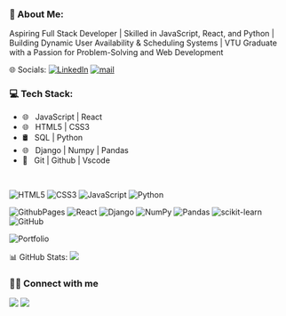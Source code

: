 ### 💫 About Me:
Aspiring Full Stack Developer | Skilled in JavaScript, React, and Python | Building Dynamic User Availability & Scheduling Systems | VTU Graduate with a Passion for Problem-Solving and Web Development


🌐 Socials:
[![LinkedIn](https://img.shields.io/badge/LinkedIn-%230077B5.svg?logo=linkedin&logoColor=white)](https://linkedin.com/in/https://www.linkedin.com/in/pavan-kalyan-153449235/)
[![mail](https://img.shields.io/badge/gmail-D14836)](mailto:pavanklyn18@gmail.com)

<h3>💻 Tech Stack: </h3>

- 🌐 &nbsp; JavaScript | React
- 🌐 &nbsp; HTML5 | CSS3
- 🛢 &nbsp;  SQL | Python
- 🌐 &nbsp; Django | Numpy | Pandas
- 🔧 &nbsp; Git | Github | Vscode
<br>

![HTML5](https://img.shields.io/badge/html5-%23E34F26.svg?style=for-the-badge&logo=html5&logoColor=white) 
![CSS3](https://img.shields.io/badge/css3-%231572B6.svg?style=for-the-badge&logo=css3&logoColor=white) 
![JavaScript](https://img.shields.io/badge/javascript-%23323330.svg?style=for-the-badge&logo=javascript&logoColor=%23F7DF1E) 
![Python](https://img.shields.io/badge/python-3670A0?style=for-the-badge&logo=python&logoColor=ffdd54) 

![GithubPages](https://img.shields.io/badge/github%20pages-121013?style=for-the-badge&logo=github&logoColor=white) 
![React](https://img.shields.io/badge/react-%2320232a.svg?style=for-the-badge&logo=react&logoColor=%2361DAFB) 
![Django](https://img.shields.io/badge/django-%23092E20.svg?style=for-the-badge&logo=django&logoColor=white) 
![NumPy](https://img.shields.io/badge/numpy-%23013243.svg?style=for-the-badge&logo=numpy&logoColor=white) ![Pandas](https://img.shields.io/badge/pandas-%23150458.svg?style=for-the-badge&logo=pandas&logoColor=white) 
![scikit-learn](https://img.shields.io/badge/scikit--learn-%23F7931E.svg?style=for-the-badge&logo=scikit-learn&logoColor=white) ![GitHub](https://img.shields.io/badge/github-%23121011.svg?style=for-the-badge&logo=github&logoColor=white) 

![Portfolio](https://img.shields.io/badge/Portfolio-%23000000.svg?style=for-the-badge&logo=firefox&logoColor=#FF7139)

📊 GitHub Stats:
![](https://github-readme-stats.vercel.app/api/top-langs/?username=PavanKalyan-18&theme=dark&hide_border=false&include_all_commits=true&count_private=true&layout=compact)
<br>
<p>
<h3> 🤝🏻 Connect with me </h3>
  <a href="mailto:pavanklyn18@gmail.com?subject=[GitHub]%20🔥%20profile%20contact&body=Hello"><img src="https://img.shields.io/badge/e‑mail-D14836.svg?style=for-the-badge&logo=GMail&logoColor=white"/></a>
  <a href="https://www.linkedin.com/in/pavan-kalyan-153449235/"><img src="https://img.shields.io/badge/linkedin-0077B5.svg?style=for-the-badge&logo=linkedin&logoColor=white"/></a>
</p>

<!-- Proudly created with GPRM ( https://gprm.itsvg.in ) -->

